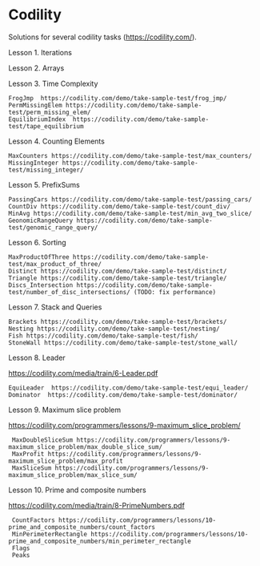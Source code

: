 # Codility
Solutions for several codility tasks (https://codility.com/).

Lesson 1. Iterations

Lesson 2. Arrays

Lesson 3. Time Complexity

    FrogJmp  https://codility.com/demo/take-sample-test/frog_jmp/
    PermMissingElem https://codility.com/demo/take-sample-test/perm_missing_elem/
    EquilibriumIndex  https://codility.com/demo/take-sample-test/tape_equilibrium
	
Lesson 4. Counting Elements

    MaxCounters https://codility.com/demo/take-sample-test/max_counters/
    MissingInteger https://codility.com/demo/take-sample-test/missing_integer/
	
Lesson 5. PrefixSums

    PassingCars https://codility.com/demo/take-sample-test/passing_cars/
    CountDiv https://codility.com/demo/take-sample-test/count_div/ 
    MinAvg https://codility.com/demo/take-sample-test/min_avg_two_slice/
    GeonomicRangeQuery https://codility.com/demo/take-sample-test/genomic_range_query/
	
Lesson 6. Sorting

    MaxProductOfThree https://codility.com/demo/take-sample-test/max_product_of_three/
    Distinct https://codility.com/demo/take-sample-test/distinct/
    Triangle https://codility.com/demo/take-sample-test/triangle/
    Discs_Intersection https://codility.com/demo/take-sample-test/number_of_disc_intersections/ (TODO: fix performance)
    
Lesson 7. Stack and Queries

    Brackets https://codility.com/demo/take-sample-test/brackets/
    Nesting https://codility.com/demo/take-sample-test/nesting/
    Fish https://codility.com/demo/take-sample-test/fish/
    StoneWall https://codility.com/demo/take-sample-test/stone_wall/
    
Lesson 8. Leader

https://codility.com/media/train/6-Leader.pdf

    EquiLeader  https://codility.com/demo/take-sample-test/equi_leader/
    Dominator  https://codility.com/demo/take-sample-test/dominator/
    
 Lesson 9. Maximum slice problem
 
 https://codility.com/programmers/lessons/9-maximum_slice_problem/
 
     MaxDoubleSliceSum https://codility.com/programmers/lessons/9-maximum_slice_problem/max_double_slice_sum/
     MaxProfit https://codility.com/programmers/lessons/9-maximum_slice_problem/max_profit
     MaxSliceSum https://codility.com/programmers/lessons/9-maximum_slice_problem/max_slice_sum/
     
  Lesson 10. Prime and composite numbers
  
  https://codility.com/media/train/8-PrimeNumbers.pdf
  
     CountFactors https://codility.com/programmers/lessons/10-prime_and_composite_numbers/count_factors
     MinPerimeterRectangle https://codility.com/programmers/lessons/10-prime_and_composite_numbers/min_perimeter_rectangle
     Flags
     Peaks
	
    
